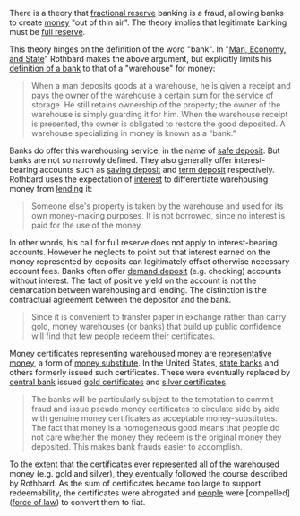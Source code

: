 There is a theory that [fractional reserve](https://en.wikipedia.org/wiki/Fractional-reserve_banking) banking is a fraud, allowing banks to create [money](Money-Taxonomy) "out of thin air". The theory implies that legitimate banking must be [full reserve](https://en.wikipedia.org/wiki/Full-reserve_banking).

This theory hinges on the definition of the word "bank". In "[Man, Economy, and State](https://mises.org/library/man-economy-and-state-power-and-market/html)" Rothbard makes the above argument, but explicitly limits his [definition of a bank](https://mises.org/library/man-economy-and-state-power-and-market/html/pp/1086) to that of a "warehouse" for money:

> When a man deposits goods at a warehouse, he is given a receipt and pays the owner of the warehouse a certain sum for the service of storage. He still retains ownership of the property; the owner of the warehouse is simply guarding it for him. When the warehouse receipt is presented, the owner is obligated to restore the good deposited. A warehouse specializing in money is known as a "bank."

Banks do offer this warehousing service, in the name of [safe deposit](https://en.wikipedia.org/wiki/Safe_deposit_box). But banks are not so narrowly defined. They also generally offer interest-bearing accounts such as [saving deposit](https://en.wikipedia.org/wiki/Savings_account) and [term deposit](https://en.wikipedia.org/wiki/Time_deposit) respectively. Rothbard uses the expectation of [interest](Glossary#interest) to differentiate warehousing money from [lending](Glossary#lend) it:

> Someone else's property is taken by the warehouse and used for its own money-making purposes. It is not borrowed, since no interest is paid for the use of the money.

In other words, his call for full reserve does not apply to interest-bearing accounts. However he neglects to point out that interest earned on the money represented by deposits can legitimately offset otherwise necessary account fees. Banks often offer [demand deposit](https://en.wikipedia.org/wiki/Transaction_account) (e.g. checking) accounts without interest. The fact of positive yield on the account is not the demarcation between warehousing and lending. The distinction is the contractual agreement between the depositor and the bank.

> Since it is convenient to transfer paper in exchange rather than carry gold, money warehouses (or banks) that build up public confidence will find that few people redeem their certificates.

Money certificates representing warehoused money are [representative money](https://en.wikipedia.org/wiki/Representative_money), a form of [money substitute](https://wiki.mises.org/wiki/Money_substitutes). In the United States, [state banks](https://en.wikipedia.org/wiki/State_bank) and others formerly issued such certificates. These were eventually replaced by [central bank](https://en.wikipedia.org/wiki/Central_bank) issued [gold certificates](https://en.wikipedia.org/wiki/Gold_certificate) and [silver certificates](https://en.wikipedia.org/wiki/Silver_certificate).

> The banks will be particularly subject to the temptation to commit fraud and issue pseudo money certificates to circulate side by side with genuine money certificates as acceptable money-substitutes. The fact that money is a homogeneous good means that people do not care whether the money they redeem is the original money they deposited. This makes bank frauds easier to accomplish.

To the extent that the certificates ever represented all of the warehoused money (e.g. gold and silver), they eventually followed the course described by Rothbard. As the sum of certificates became too large to support redeemability, the certificates were abrogated and [people](Glossary#person) were [compelled]([force of law](https://en.wikipedia.org/wiki/Gold_Reserve_Act)) to convert them to fiat.
